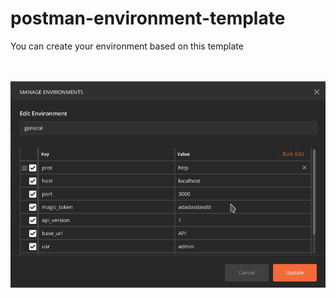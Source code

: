 # postman-environment-template
You can create your environment based on this template


<br><br>
![](img.png) 
